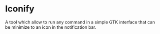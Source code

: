 Iconify
=======

A tool which allow to run any command in a simple GTK interface that can be minimize to an icon in the notification bar.